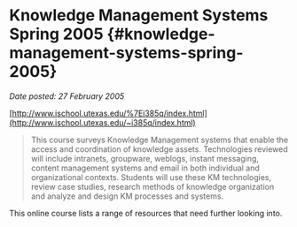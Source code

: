 # Knowledge Management Systems Spring 2005 {#knowledge-management-systems-spring-2005}

_Date posted: 27 February 2005_

[http://www.ischool.utexas.edu/%7Ei385q/index.html](http://www.ischool.utexas.edu/~i385q/index.html)

> This course surveys Knowledge Management systems that enable the access and coordination of knowledge assets. Technologies reviewed will include intranets, groupware, weblogs, instant messaging, content management systems and email in both individual and organizational contexts. Students will use these KM technologies, review case studies, research methods of knowledge organization and analyze and design KM processes and systems.

This online course lists a range of resources that need further looking into.